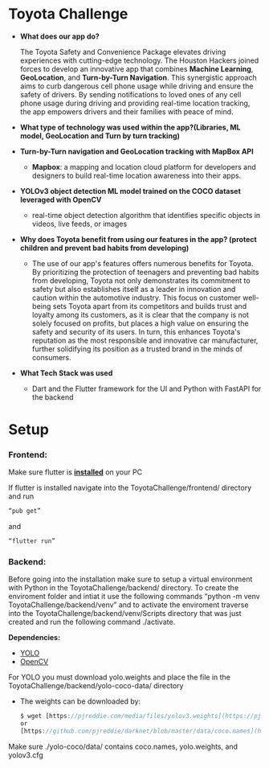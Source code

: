 # Toyota Challenge

- **What does our app do?**
    
    The Toyota Safety and Convenience Package elevates driving experiences with cutting-edge technology. The Houston Hackers joined forces to develop an innovative app that combines **Machine Learning**, **GeoLocation**, and **Turn-by-Turn Navigation**. This synergistic approach aims to curb dangerous cell phone usage while driving and ensure the safety of drivers. By sending notifications to loved ones of any cell phone usage during driving and providing real-time location tracking, the app empowers drivers and their families with peace of mind.
    
- **What type of technology was used within the app?(Libraries, ML model, GeoLocation and Turn by turn tracking)**
- **Turn-by-Turn navigation and GeoLocation tracking with MapBox API**
    - **Mapbox**: a mapping and location cloud platform for developers and designers to build real-time location awareness into their apps.
- **YOLOv3 object detection ML model trained on the COCO dataset leveraged with OpenCV**
    - real-time object detection algorithm that identifies specific objects in videos, live feeds, or images
- **Why does Toyota benefit from using our features in the app? (protect children and prevent bad habits from developing)**
    - The use of our app's features offers numerous benefits for Toyota. By prioritizing the protection of teenagers and preventing bad habits from developing, Toyota not only demonstrates its commitment to safety but also establishes itself as a leader in innovation and caution within the automotive industry. This focus on customer well-being sets Toyota apart from its competitors and builds trust and loyalty among its customers, as it is clear that the company is not solely focused on profits, but places a high value on ensuring the safety and security of its users. In turn, this enhances Toyota's reputation as the most responsible and innovative car manufacturer, further solidifying its position as a trusted brand in the minds of consumers.
- **What Tech Stack was used**
    - Dart and the Flutter framework for the UI and Python with FastAPI for the backend

# **Setup**

### F**rontend:**

Make sure flutter is [**installed**](https://docs.flutter.dev/get-started/install) on your PC 

If flutter is installed navigate into the ToyotaChallenge/frontend/ directory and run 

```jsx
“pub get” 
```

and 

```jsx
“flutter run”
```

### **Backend:**

Before going into the installation make sure to setup a virtual environment with Python in the ToyotaChallenge/backend/ directory. To create the enviroment folder and intiat it use the following commands “python -m venv ToyotaChallenge/backend/venv” and to activate the enviroment traverse into the ToyotaChallenge/backend/venv/Scripts  directory that was just created and run the following command ./activate.

**Dependencies:**

<ul>
    <li> 
        <a href="https://pjreddie.com/darknet/yolo/" >YOLO</a>
    </li>
    <li>
        <a href="https://opencv.org/" >OpenCV</a>
    </li>
</ul>

For YOLO you must download yolo.weights and place the file in the ToyotaChallenge/backend/yolo-coco-data/ directory

- The weights can be downloaded by:
    
    ```jsx
    $ wget [https://pjreddie.com/media/files/yolov3.weights](https://pjreddie.com/media/files/yolov3.weights)
    or
    [https://github.com/pjreddie/darknet/blob/master/data/coco.names](https://github.com/pjreddie/darknet/blob/master/data/coco.names)
    ```
    

Make sure ./yolo-coco/data/ contains coco.names, yolo.weights, and yolov3.cfg
